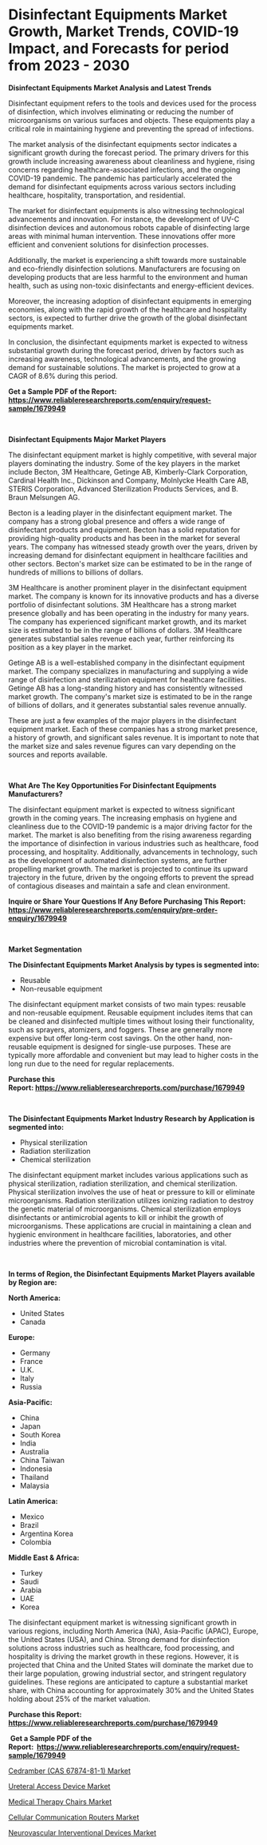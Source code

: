 <p><h1>Disinfectant Equipments Market Growth, Market Trends, COVID-19 Impact, and Forecasts for period from 2023 - 2030</h1></p><p><strong>Disinfectant Equipments Market Analysis and Latest Trends</strong></p>
<p><p>Disinfectant equipment refers to the tools and devices used for the process of disinfection, which involves eliminating or reducing the number of microorganisms on various surfaces and objects. These equipments play a critical role in maintaining hygiene and preventing the spread of infections.</p><p>The market analysis of the disinfectant equipments sector indicates a significant growth during the forecast period. The primary drivers for this growth include increasing awareness about cleanliness and hygiene, rising concerns regarding healthcare-associated infections, and the ongoing COVID-19 pandemic. The pandemic has particularly accelerated the demand for disinfectant equipments across various sectors including healthcare, hospitality, transportation, and residential.</p><p>The market for disinfectant equipments is also witnessing technological advancements and innovation. For instance, the development of UV-C disinfection devices and autonomous robots capable of disinfecting large areas with minimal human intervention. These innovations offer more efficient and convenient solutions for disinfection processes.</p><p>Additionally, the market is experiencing a shift towards more sustainable and eco-friendly disinfection solutions. Manufacturers are focusing on developing products that are less harmful to the environment and human health, such as using non-toxic disinfectants and energy-efficient devices.</p><p>Moreover, the increasing adoption of disinfectant equipments in emerging economies, along with the rapid growth of the healthcare and hospitality sectors, is expected to further drive the growth of the global disinfectant equipments market.</p><p>In conclusion, the disinfectant equipments market is expected to witness substantial growth during the forecast period, driven by factors such as increasing awareness, technological advancements, and the growing demand for sustainable solutions. The market is projected to grow at a CAGR of 8.6% during this period.</p></p>
<p><strong>Get a Sample PDF of the Report:&nbsp; <a href="https://www.reliableresearchreports.com/enquiry/request-sample/1679949">https://www.reliableresearchreports.com/enquiry/request-sample/1679949</a></strong></p>
<p>&nbsp;</p>
<p><strong>Disinfectant Equipments Major Market Players</strong></p>
<p><p>The disinfectant equipment market is highly competitive, with several major players dominating the industry. Some of the key players in the market include Becton, 3M Healthcare, Getinge AB, Kimberly-Clark Corporation, Cardinal Health Inc., Dickinson and Company, Molnlycke Health Care AB, STERIS Corporation, Advanced Sterilization Products Services, and B. Braun Melsungen AG.</p><p>Becton is a leading player in the disinfectant equipment market. The company has a strong global presence and offers a wide range of disinfectant products and equipment. Becton has a solid reputation for providing high-quality products and has been in the market for several years. The company has witnessed steady growth over the years, driven by increasing demand for disinfectant equipment in healthcare facilities and other sectors. Becton's market size can be estimated to be in the range of hundreds of millions to billions of dollars.</p><p>3M Healthcare is another prominent player in the disinfectant equipment market. The company is known for its innovative products and has a diverse portfolio of disinfectant solutions. 3M Healthcare has a strong market presence globally and has been operating in the industry for many years. The company has experienced significant market growth, and its market size is estimated to be in the range of billions of dollars. 3M Healthcare generates substantial sales revenue each year, further reinforcing its position as a key player in the market.</p><p>Getinge AB is a well-established company in the disinfectant equipment market. The company specializes in manufacturing and supplying a wide range of disinfection and sterilization equipment for healthcare facilities. Getinge AB has a long-standing history and has consistently witnessed market growth. The company's market size is estimated to be in the range of billions of dollars, and it generates substantial sales revenue annually.</p><p>These are just a few examples of the major players in the disinfectant equipment market. Each of these companies has a strong market presence, a history of growth, and significant sales revenue. It is important to note that the market size and sales revenue figures can vary depending on the sources and reports available.</p></p>
<p>&nbsp;</p>
<p><strong>What Are The Key Opportunities For Disinfectant Equipments Manufacturers?</strong></p>
<p><p>The disinfectant equipment market is expected to witness significant growth in the coming years. The increasing emphasis on hygiene and cleanliness due to the COVID-19 pandemic is a major driving factor for the market. The market is also benefiting from the rising awareness regarding the importance of disinfection in various industries such as healthcare, food processing, and hospitality. Additionally, advancements in technology, such as the development of automated disinfection systems, are further propelling market growth. The market is projected to continue its upward trajectory in the future, driven by the ongoing efforts to prevent the spread of contagious diseases and maintain a safe and clean environment.</p></p>
<p><strong>Inquire or Share Your Questions If Any Before Purchasing This Report: <a href="https://www.reliableresearchreports.com/enquiry/pre-order-enquiry/1679949">https://www.reliableresearchreports.com/enquiry/pre-order-enquiry/1679949</a></strong></p>
<p>&nbsp;</p>
<p><strong>Market Segmentation</strong></p>
<p><strong>The Disinfectant Equipments Market Analysis by types is segmented into:</strong></p>
<p><ul><li>Reusable</li><li>Non-reusable equipment</li></ul></p>
<p><p>The disinfectant equipment market consists of two main types: reusable and non-reusable equipment. Reusable equipment includes items that can be cleaned and disinfected multiple times without losing their functionality, such as sprayers, atomizers, and foggers. These are generally more expensive but offer long-term cost savings. On the other hand, non-reusable equipment is designed for single-use purposes. These are typically more affordable and convenient but may lead to higher costs in the long run due to the need for regular replacements.</p></p>
<p><strong>Purchase this Report:&nbsp;<a href="https://www.reliableresearchreports.com/purchase/1679949">https://www.reliableresearchreports.com/purchase/1679949</a></strong></p>
<p>&nbsp;</p>
<p><strong>The Disinfectant Equipments Market Industry Research by Application is segmented into:</strong></p>
<p><ul><li>Physical sterilization</li><li>Radiation sterilization</li><li>Chemical sterilization</li></ul></p>
<p><p>The disinfectant equipment market includes various applications such as physical sterilization, radiation sterilization, and chemical sterilization. Physical sterilization involves the use of heat or pressure to kill or eliminate microorganisms. Radiation sterilization utilizes ionizing radiation to destroy the genetic material of microorganisms. Chemical sterilization employs disinfectants or antimicrobial agents to kill or inhibit the growth of microorganisms. These applications are crucial in maintaining a clean and hygienic environment in healthcare facilities, laboratories, and other industries where the prevention of microbial contamination is vital.</p></p>
<p>&nbsp;</p>
<p><strong>In terms of Region, the Disinfectant Equipments Market Players available by Region are:</strong></p>
<p>
    <p> <strong> North America: </strong>
        <ul>
            <li>United States</li>
            <li>Canada</li>
        </ul>
        </p> 
    <p> <strong> Europe: </strong>
        <ul>
            <li>Germany</li>
            <li>France</li>
            <li>U.K.</li>
            <li>Italy</li>
            <li>Russia</li>
        </ul>
        </p> 
    <p> <strong> Asia-Pacific: </strong>
        <ul>
            <li>China</li>
            <li>Japan</li>
            <li>South Korea</li>
            <li>India</li>
            <li>Australia</li>
            <li>China Taiwan</li>
            <li>Indonesia</li>
            <li>Thailand</li>
            <li>Malaysia</li>
        </ul>
        </p> 
    <p> <strong> Latin America: </strong>
        <ul>
            <li>Mexico</li>
            <li>Brazil</li>
            <li>Argentina Korea</li>
            <li>Colombia</li>
        </ul>
        </p> 
    <p> <strong> Middle East & Africa: </strong>
        <ul>
            <li>Turkey</li>
            <li>Saudi</li>
            <li>Arabia</li>
            <li>UAE</li>
            <li>Korea</li>
        </ul>
    </p>
    </p>
<p><p>The disinfectant equipment market is witnessing significant growth in various regions, including North America (NA), Asia-Pacific (APAC), Europe, the United States (USA), and China. Strong demand for disinfection solutions across industries such as healthcare, food processing, and hospitality is driving the market growth in these regions. However, it is projected that China and the United States will dominate the market due to their large population, growing industrial sector, and stringent regulatory guidelines. These regions are anticipated to capture a substantial market share, with China accounting for approximately 30% and the United States holding about 25% of the market valuation.</p></p>
<p><strong>Purchase this Report: <a href="https://www.reliableresearchreports.com/purchase/1679949">https://www.reliableresearchreports.com/purchase/1679949</a></strong></p>
<p>&nbsp;<strong>Get a Sample PDF of the Report:&nbsp;&nbsp;<a href="https://www.reliableresearchreports.com/enquiry/request-sample/1679949">https://www.reliableresearchreports.com/enquiry/request-sample/1679949</a></strong></p>
<p><strong></strong></p>
<p><p><a href="https://medium.com/@freedayundt/cedramber-cas-67874-81-1-market-analysis-and-sze-forecasted-for-period-from-2023-to-2030-57c7b4d88108">Cedramber (CAS 67874-81-1) Market</a></p><p><a href="https://www.linkedin.com/pulse/ureteral-access-device-market-size-share-amp-trends-analysis-bb9tc/">Ureteral Access Device Market</a></p><p><a href="https://www.linkedin.com/pulse/medical-therapy-chairs-market-research-report-unlocks-tvxbf/">Medical Therapy Chairs Market</a></p><p><a href="https://medium.com/@josueherzog/cellular-communication-routers-market-the-key-to-successful-business-strategy-forecast-till-2030-9ac30633eece">Cellular Communication Routers Market</a></p><p><a href="https://www.linkedin.com/pulse/neurovascular-interventional-devices-market-challenges-opportunities-kfxlc/">Neurovascular Interventional Devices Market</a></p></p>